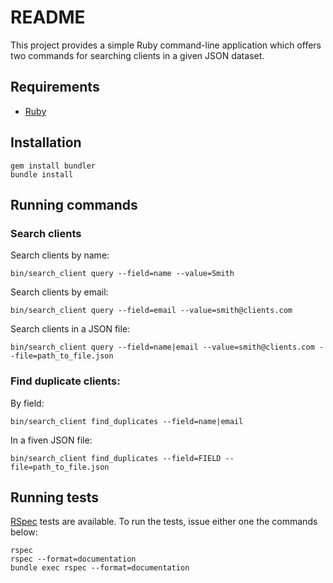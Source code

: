 # README

This project provides a simple Ruby command-line application which offers two commands for searching clients in a given JSON dataset.


## Requirements

* [Ruby](https://www.ruby-lang.org/en/documentation/installation/)

## Installation

```
gem install bundler
bundle install
```


## Running commands

### Search clients

Search clients by name:

```
bin/search_client query --field=name --value=Smith
```

Search clients by email:

```
bin/search_client query --field=email --value=smith@clients.com
```

Search clients in a JSON file:

```
bin/search_client query --field=name|email --value=smith@clients.com --file=path_to_file.json
```

### Find duplicate clients:

By field:

```
bin/search_client find_duplicates --field=name|email
```

In a fiven JSON file:
```
bin/search_client find_duplicates --field=FIELD --file=path_to_file.json
```

## Running tests

[RSpec](https://rspec.info/) tests are available. To run the tests, issue either one the commands below:

```
rspec
rspec --format=documentation
bundle exec rspec --format=documentation
```
